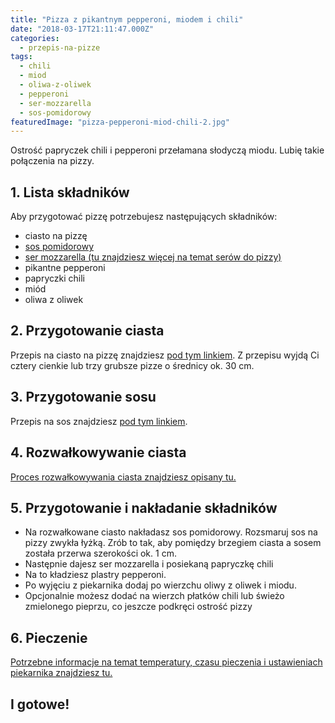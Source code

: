 ```yaml
---
title: "Pizza z pikantnym pepperoni, miodem i chili"
date: "2018-03-17T21:11:47.000Z"
categories: 
  - przepis-na-pizze
tags: 
  - chili
  - miod
  - oliwa-z-oliwek
  - pepperoni
  - ser-mozzarella
  - sos-pomidorowy
featuredImage: "pizza-pepperoni-miod-chili-2.jpg"
---
```


Ostrość papryczek chili i pepperoni przełamana słodyczą miodu. Lubię takie połączenia na pizzy.

## 1\. Lista składników

Aby przygotować pizzę potrzebujesz następujących składników:

- ciasto na pizzę
- <a title="Przepis na sos pomidorowy" href="/sos-pomidorowy/">sos pomidorowy</a>
- <a title="Ser do pizzy" href="/jaki-ser-wybrac-do-pizzy/">ser mozzarella (tu znajdziesz więcej na temat serów do pizzy)</a>
- pikantne pepperoni
- papryczki chili
- miód
- oliwa z oliwek

## 2\. Przygotowanie ciasta

Przepis na ciasto na pizzę znajdziesz <a title="Przepis na ciasto podstawowe" href="/przepis-na-ciasto-na-pizze/">pod tym linkiem</a>. Z przepisu wyjdą Ci cztery cienkie lub trzy grubsze pizze o średnicy ok. 30 cm.

## 3\. Przygotowanie sosu

Przepis na sos znajdziesz <a title="Przepis na sos pomidorowy" href="/sos-pomidorowy/">pod tym linkiem</a>.

## 4\. Rozwałkowywanie ciasta

<a title="Rozwałkowywanie ciasta" href="/jak-walkowac-ciasto-pizzy/">Proces rozwałkowywania ciasta znajdziesz opisany tu.</a>

## 5\. Przygotowanie i nakładanie składników

- Na rozwałkowane ciasto nakładasz sos pomidorowy. Rozsmaruj sos na pizzy zwykła łyżką. Zrób to tak, aby pomiędzy brzegiem ciasta a sosem została przerwa szerokości ok. 1 cm.
- Następnie dajesz ser mozzarella i posiekaną papryczkę chili
- Na to kładziesz plastry pepperoni.
- Po wyjęciu z piekarnika dodaj po wierzchu oliwy z oliwek i miodu.
- Opcjonalnie możesz dodać na wierzch płatków chili lub świeżo zmielonego pieprzu, co jeszcze podkręci ostrość pizzy

## 6\. Pieczenie

<a title="Jak ustawić piekarnik do pieczenia pizzy" href="/jak-ustawic-piekarnik-pieczenia-pizzy/">Potrzebne informacje na temat temperatury, czasu pieczenia i ustawieniach piekarnika znajdziesz tu.</a>

## I gotowe!
